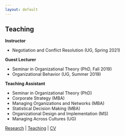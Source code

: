```yaml
---
layout: default
---
```


## Teaching

**Instructor**

* Negotiation and Conflict Resolution (UG, Spring 2021)

**Guest Lecturer**

* Seminar in Organizational Theory (PhD, Fall 2019)
* Organizational Behavior (UG, Summer 2019)

**Teaching Assistant**

* Seminar in Organizational Theory (PhD)
* Corporate Strategy (MBA)
* Managing Organizations and Networks (MBA)
* Statistical Decision Making (MBA)
* Organizational Design and Implementation (MS)
* Managing Across Cultures (UG)

[Research](./research.html) | [Teaching](./teaching.html) | [CV](./CV.html)  
